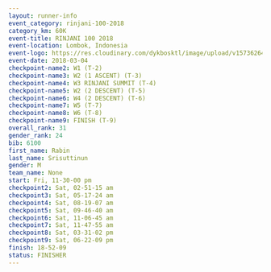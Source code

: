 ```yaml
---
layout: runner-info 
event_category: rinjani-100-2018 
category_km: 60K 
event-title: RINJANI 100 2018 
event-location: Lombok, Indonesia 
event-logo: https://res.cloudinary.com/dykbosktl/image/upload/v1573626435/Logo/Rinjani_eoufbh.png 
event-date: 2018-03-04 
checkpoint-name2: W1 (T-2) 
checkpoint-name3: W2 (1 ASCENT) (T-3) 
checkpoint-name4: W3 RINJANI SUMMIT (T-4) 
checkpoint-name5: W2 (2 DESCENT) (T-5) 
checkpoint-name6: W4 (2 DESCENT) (T-6) 
checkpoint-name7: W5 (T-7) 
checkpoint-name8: W6 (T-8) 
checkpoint-name9: FINISH (T-9) 
overall_rank: 31
gender_rank: 24
bib: 6100
first_name: Rabin
last_name: Srisuttinun
gender: M
team_name: None
start: Fri, 11-30-00 pm
checkpoint2: Sat, 02-51-15 am
checkpoint3: Sat, 05-17-24 am
checkpoint4: Sat, 08-19-07 am
checkpoint5: Sat, 09-46-40 am
checkpoint6: Sat, 11-06-45 am
checkpoint7: Sat, 11-47-55 am
checkpoint8: Sat, 03-31-02 pm
checkpoint9: Sat, 06-22-09 pm
finish: 18-52-09
status: FINISHER
---
```

